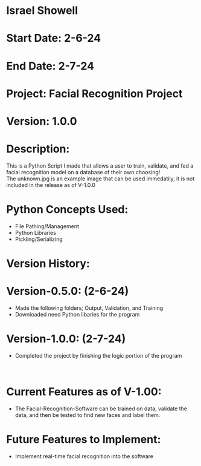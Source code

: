 # Israel Showell
# Start Date: 2-6-24
# End Date: 2-7-24
# Project: Facial Recognition Project
# Version: 1.0.0

# Description: 
This is a Python Script I made that allows a user to train, validate, and fed a facial recognition model on a database of their own choosing!
<br>
The unknown.jpg is an example image that can be used immedatily, it is not included in the release as of V-1.0.0

# Python Concepts Used:
- File Pathing/Management
- Python Libraries
- Pickling/Serializing

# Version History:
# Version-0.5.0: (2-6-24)
- Made the following folders; Output, Validation, and Training
- Downloaded need Python libaries for the program

# Version-1.0.0: (2-7-24)
- Completed the project by finishing the logic portion of the program
<br>

# Current Features as of V-1.00:
- The Facial-Recognition-Software can be trained on data, validate the data, and then be tested to find new faces and label them.

# Future Features to Implement:
- Implement real-time facial recognition into the software 
